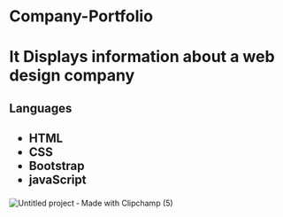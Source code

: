 <div>
 <h1>Company-Portfolio<h1> 
 <p>It Displays information about a web design company</p>
  
</div>

<div>
  <h2>Languages<h2>
  <ul>
    <li>HTML</li>
    <li>CSS</li>
    <li>Bootstrap</li>
    <li>javaScript</li>
  </ul>
</div>

![Untitled project ‐ Made with Clipchamp (5)](https://user-images.githubusercontent.com/74079025/104531950-d7d18080-5617-11eb-8590-1b71377a331e.gif)
